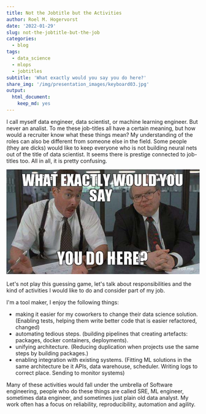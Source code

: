 ```yaml
---
title: Not the Jobtitle but the Activities
author: Roel M. Hogervorst
date: '2022-01-29'
slug: not-the-jobtitle-but-the-job
categories:
  - blog
tags:
  - data_science
  - mlops
  - jobtitles
subtitle: 'What exactly would you say you do here?'
share_img: '/img/presentation_images/keyboard03.jpg'
output:
  html_document:
    keep_md: yes
---
```



<!-- content  -->
I call myself data engineer, data scientist, or machine learning engineer. But never 
an analist. To me these job-titles all have a certain meaning, but how would a recruiter
know what these things mean? My understanding of the roles can also be different from
someone else in the field. Some people (they are dicks) would like to keep everyone
who is not building neural nets out of the title of data scientist. It seems there
is prestige connected to job-titles too. All in all, it is pretty confusing. 

![still from movie 'office space' two people who say: 'what exactly would you say you do here?'](what-exactly-would-you-say-you-do-here.jpg)

Let's not play this guessing game, let's talk about responsibilities and the kind
of activities I would like to do and consider part of my job. 

I'm a tool maker, I enjoy the following things:

* making it easier for my coworkers to change their data science solution. (Enabling tests, helping them write better code that is easier refactored, changed)
* automating tedious steps. (building pipelines that creating artefacts: packages, docker containers, deployments).
* unifying architecture. (Reducing duplication when  projects use the same steps by building packages.)
* enabling integration with existing systems. (Fitting ML solutions in the same architecture be it APIs, data warehouse, scheduler. Writing logs to correct place. Sending to monitor systems) 

Many of these activities would fall under the umbrella of Software engineering, people
who do these things are called SRE, ML engineer, sometimes data engineer, and sometimes just plain old data analyst. My work often has a focus on reliability, reproducibility, automation and agility.
